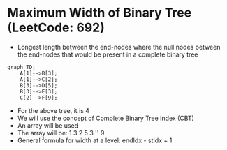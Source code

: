 # Maximum Width of Binary Tree (LeetCode: 692)
- Longest length between the end-nodes where the null nodes between the end-nodes that would be present in a complete binary tree
```mermaid
graph TD;
    A[1]-->B[3];
    A[1]-->C[2];
    B[3]-->D[5];
    B[3]-->E[3];
    C[2]-->F[9];
```
- For the above tree, it is 4
- We will use the concept of Complete Binary Tree Index (CBT)
- An array will be used
- The array will be: 1 3 2 5 3 '' 9
- General formula for width at a level: endIdx - stIdx + 1
